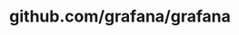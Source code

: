 ---
layout: post
title: github.com/grafana/grafana
categories: link
tags: [انگلیسی, گیت‌هاب, برنامه‌نویسی]
---